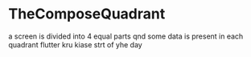 # TheComposeQuadrant
a screen is divided into 4 equal parts qnd some data is present in each quadrant 
flutter kru kiase strt of yhe day

